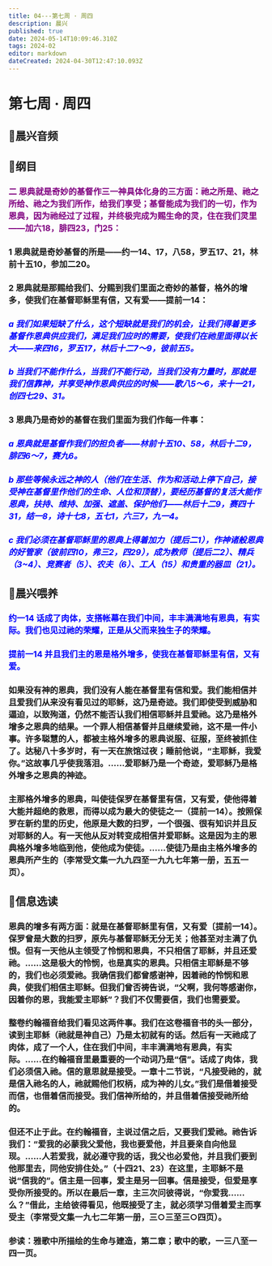 ```yaml
---
title: 04---第七周 · 周四
description: 晨兴
published: true
date: 2024-05-14T10:09:46.310Z
tags: 2024-02
editor: markdown
dateCreated: 2024-04-30T12:47:10.093Z
---
```


# 第七周 · 周四
## 🎵晨兴音频

## 📖纲目

### <font color=purple>二   恩典就是奇妙的基督作三一神具体化身的三方面：祂之所是、祂之所给、祂之为我们所作，给我们享受；基督能成为我们的一切，作为恩典，因为祂经过了过程，并终极完成为赐生命的灵，住在我们灵里——加六18，腓四23，门25：</font>

### 1   恩典就是奇妙基督的所是——约一14、17，八58，罗五17、21，林前十五10，参加二20。

### 2   恩典就是那赐给我们、分赐到我们里面之奇妙的基督，格外的增多，使我们在基督耶稣里有信，又有爱——提前一14：

### <font color=blue>*a   我们如果短缺了什么，这个短缺就是我们的机会，让我们得着更多基督作恩典供应我们，满足我们应时的需要，使我们在祂里面得以长大——来四16，罗五17，林后十二7～9，彼前五5。*</font>

### <font color=blue>*b   当我们不能作什么，当我们不能行动，当我们没有力量时，那就是我们信靠神，并享受神作恩典供应的时候——歌八5～6，来十一21，创四七29、31。*</font>

### 3   恩典乃是奇妙的基督在我们里面为我们作每一件事：

### <font color=blue>*a   恩典就是基督作我们的担负者——林前十五10、58，林后十二9，腓四6～7，赛九6。*</font>

### <font color=blue>*b   那些等候永远之神的人（他们在生活、作为和活动上停下自己，接受神在基督里作他们的生命、人位和顶替），要经历基督的复活大能作恩典，扶持、维持、加强、遮盖、保护他们——林后十二9，赛四十31，结一8，诗十七8，五七1，六三7，九一4。*</font>

### <font color=blue>*c   我们必须在基督耶稣里的恩典上得着加力（提后二1），作神诸般恩典的好管家（彼前四10，弗三2，四29），成为教师（提后二2）、精兵（3~4）、竞赛者（5）、农夫（6）、工人（15）和贵重的器皿（21）。*</font>

## 📖晨兴喂养

### <font color=blue>约一14    话成了肉体，支搭帐幕在我们中间，丰丰满满地有恩典，有实际。我们也见过祂的荣耀，正是从父而来独生子的荣耀。</font>

### <font color=blue>提前一14    并且我们主的恩是格外增多，使我在基督耶稣里有信，又有爱。</font>

### 如果没有神的恩典，我们没有人能在基督里有信和爱。我们能相信并且爱我们从来没有看见过的耶稣，这乃是奇迹。我们即使受到威胁和逼迫，以致殉道，仍然不能否认我们相信耶稣并且爱祂。这乃是格外增多之恩典的结果。一个罪人相信基督并且继续爱祂，这不是一件小事。许多聪慧的人，都被主格外增多的恩典说服、征服，至终被抓住了。达秘八十多岁时，有一天在旅馆过夜；睡前他说，“主耶稣，我爱你。”这故事几乎使我落泪。……爱耶稣乃是一个奇迹，爱耶稣乃是格外增多之恩典的神迹。

### 主那格外增多的恩典，叫使徒保罗在基督里有信，又有爱，使他得着大能并超绝的救恩，而得以成为最大的使徒之一（提前一14）。按照保罗在新约里的历史，他原是大数的扫罗，一个很强、很有知识并且反对耶稣的人。有一天他从反对转变成相信并爱耶稣。这是因为主的恩典格外增多地临到他，使他成为使徒。……使徒乃是由主格外增多的恩典所产生的（李常受文集一九九四至一九九七年第一册，五五一页）。

## 📖信息选读

### 恩典的增多有两方面：就是在基督耶稣里有信，又有爱〔提前一14〕。保罗曾是大数的扫罗，原先与基督耶稣无分无关；他甚至对主满了仇恨。但有一天他从主领受了怜悯和恩典，不只相信了耶稣，并且还爱祂。……这是极大的怜悯，也是真实的恩典。只相信主耶稣是不够的，我们也必须爱祂。我确信我们都曾感谢神，因着祂的怜悯和恩典，使我们相信主耶稣。但我们曾否祷告说，“父啊，我何等感谢你，因着你的恩，我能爱主耶稣”？我们不仅需要信，我们也需要爱。

### 整卷约翰福音给我们看见这两件事。我们在这卷福音书的头一部分，读到主耶稣（祂就是神自己）乃是太初就有的话。然后有一天祂成了肉体，成了一个人，住在我们中间，丰丰满满地有恩典，有实际。……在约翰福音里最重要的一个动词乃是“信”。话成了肉体，我们必须信入祂。信的意思就是接受。一章十二节说，“凡接受祂的，就是信入祂名的人，祂就赐他们权柄，成为神的儿女。”我们是借着接受而信，也借着信而接受。我们信神所给的，并且借着信接受祂所给的。

### 但还不止于此。在约翰福音，主说过信之后，又要我们爱祂。祂告诉我们：“爱我的必蒙我父爱他，我也要爱他，并且要亲自向他显现。……人若爱我，就必遵守我的话，我父也必爱他，并且我们要到他那里去，同他安排住处。”（十四21、23）在这里，主耶稣不是说“信我的”。信主是一回事，爱主是另一回事。信是接受，但爱是享受你所接受的。所以在最后一章，主三次问彼得说，“你爱我……么？”借此，主给彼得看见，他既接受了主，就必须学习借着爱主而享受主（李常受文集一九七二年第一册，三○三至三○四页）。

### 参读：雅歌中所描绘的生命与建造，第二章；歌中的歌，一三八至一四一页。
<!-- Google tag (gtag.js) -->
<script async src="https://www.googletagmanager.com/gtag/js?id=G-1P8709Z16T"></script>
<script>
  window.dataLayer = window.dataLayer || [];
  function gtag(){dataLayer.push(arguments);}
  gtag('js', new Date());

  gtag('config', 'G-1P8709Z16T');
</script>